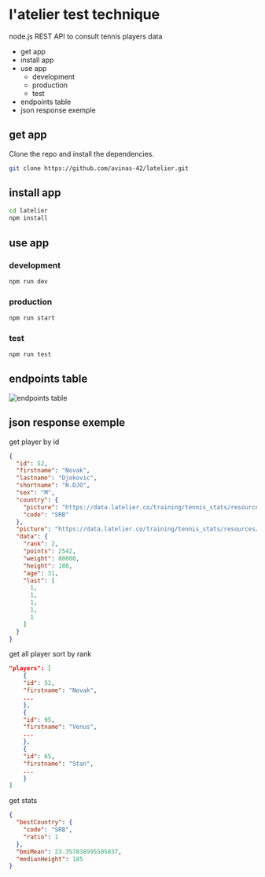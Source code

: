 # l'atelier test technique

node.js REST API to consult tennis players data

- get app
- install app
- use app
  - development
  - production
  - test
- endpoints table
- json response exemple

## get app

Clone the repo and install the dependencies.

```bash
git clone https://github.com/avinas-42/latelier.git

```



## install app
```bash
cd latelier
npm install
```

## use app
### development
```bash
npm run dev
```
### production
```bash
npm run start
```
### test
```bash
npm run test
```
## endpoints table

<img src="/path/to/file" alt="endpoints table" />

## json response exemple
get player by id
```json
{
  "id": 52,
  "firstname": "Novak",
  "lastname": "Djokovic",
  "shortname": "N.DJO",
  "sex": "M",
  "country": {
    "picture": "https://data.latelier.co/training/tennis_stats/resources/Serbie.png",
    "code": "SRB"
  },
  "picture": "https://data.latelier.co/training/tennis_stats/resources/Djokovic.png",
  "data": {
    "rank": 2,
    "points": 2542,
    "weight": 80000,
    "height": 188,
    "age": 31,
    "last": [
      1,
      1,
      1,
      1,
      1
    ]
  }
}
```
get all player sort by rank
```json
"players": [
    {
    "id": 52,
    "firstname": "Novak",
    ...
    },
    {
    "id": 95,
    "firstname": "Venus",
    ...
    },
    {
    "id": 65,
    "firstname": "Stan",
    ...
    }
]
```
get stats
```json
{
  "bestCountry": {
    "code": "SRB",
    "ratio": 1
  },
  "bmiMean": 23.357838995505837,
  "medianHeight": 185
}
```